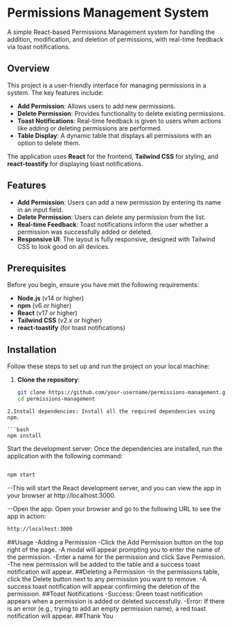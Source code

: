 # Permissions Management System

A simple React-based Permissions Management system for handling the addition, modification, and deletion of permissions, with real-time feedback via toast notifications.

## Overview

This project is a user-friendly interface for managing permissions in a system. The key features include:

- **Add Permission**: Allows users to add new permissions.
- **Delete Permission**: Provides functionality to delete existing permissions.
- **Toast Notifications**: Real-time feedback is given to users when actions like adding or deleting permissions are performed.
- **Table Display**: A dynamic table that displays all permissions with an option to delete them.

The application uses **React** for the frontend, **Tailwind CSS** for styling, and **react-toastify** for displaying toast notifications.

## Features

- **Add Permission**: Users can add a new permission by entering its name in an input field.
- **Delete Permission**: Users can delete any permission from the list.
- **Real-time Feedback**: Toast notifications inform the user whether a permission was successfully added or deleted.
- **Responsive UI**: The layout is fully responsive, designed with Tailwind CSS to look good on all devices.

## Prerequisites

Before you begin, ensure you have met the following requirements:

- **Node.js** (v14 or higher)
- **npm** (v6 or higher)
- **React** (v17 or higher)
- **Tailwind CSS** (v2.x or higher)
- **react-toastify** (for toast notifications)

## Installation

Follow these steps to set up and run the project on your local machine:

1. **Clone the repository**:
   ```bash
   git clone https://github.com/your-username/permissions-management.git
   cd permissions-management
  ```
2.Install dependencies: Install all the required dependencies using npm.

```bash
npm install
```
Start the development server: Once the dependencies are installed, run the application with the following command:

```bash

npm start
```

--This will start the React development server, and you can view the app in your browser at http://localhost:3000.

--Open the app: Open your browser and go to the following URL to see the app in action:
```bash
http://localhost:3000
```
##Usage
-Adding a Permission
-Click the Add Permission button on the top right of the page.
-A modal will appear prompting you to enter the name of the permission.
-Enter a name for the permission and click Save Permission.
-The new permission will be added to the table and a success toast notification will appear.
##Deleting a Permission
-In the permissions table, click the Delete button next to any permission you want to remove.
-A success toast notification will appear confirming the deletion of the permission.
##Toast Notifications
-Success: Green toast notification appears when a permission is added or deleted successfully.
-Error: If there is an error (e.g., trying to add an empty permission name), a red toast notification will appear.
##Thank You
